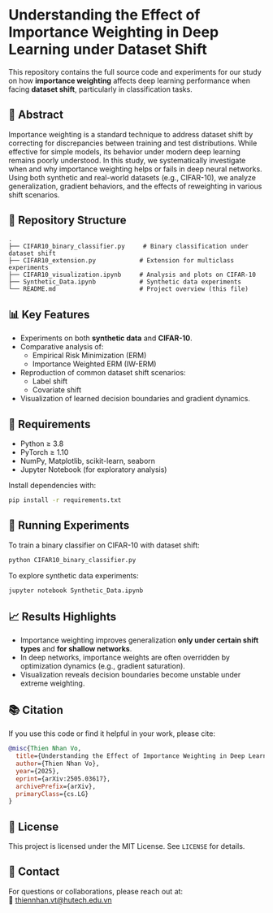 # Understanding the Effect of Importance Weighting in Deep Learning under Dataset Shift

This repository contains the full source code and experiments for our study on how **importance weighting** affects deep learning performance when facing **dataset shift**, particularly in classification tasks.

## 📄 Abstract

Importance weighting is a standard technique to address dataset shift by correcting for discrepancies between training and test distributions. While effective for simple models, its behavior under modern deep learning remains poorly understood. In this study, we systematically investigate when and why importance weighting helps or fails in deep neural networks. Using both synthetic and real-world datasets (e.g., CIFAR-10), we analyze generalization, gradient behaviors, and the effects of reweighting in various shift scenarios.

## 📂 Repository Structure

```
.
├── CIFAR10_binary_classifier.py     # Binary classification under dataset shift
├── CIFAR10_extension.py            # Extension for multiclass experiments
├── CIFAR10_visualization.ipynb     # Analysis and plots on CIFAR-10
├── Synthetic_Data.ipynb            # Synthetic data experiments
└── README.md                       # Project overview (this file)
```

## 📊 Key Features

- Experiments on both **synthetic data** and **CIFAR-10**.
- Comparative analysis of:
  - Empirical Risk Minimization (ERM)
  - Importance Weighted ERM (IW-ERM)
- Reproduction of common dataset shift scenarios:
  - Label shift
  - Covariate shift
- Visualization of learned decision boundaries and gradient dynamics.

## 🧪 Requirements

- Python ≥ 3.8
- PyTorch ≥ 1.10
- NumPy, Matplotlib, scikit-learn, seaborn
- Jupyter Notebook (for exploratory analysis)

Install dependencies with:

```bash
pip install -r requirements.txt
```

## 🚀 Running Experiments

To train a binary classifier on CIFAR-10 with dataset shift:

```bash
python CIFAR10_binary_classifier.py
```

To explore synthetic data experiments:

```bash
jupyter notebook Synthetic_Data.ipynb
```

## 📈 Results Highlights

- Importance weighting improves generalization **only under certain shift types** and **for shallow networks**.
- In deep networks, importance weights are often overridden by optimization dynamics (e.g., gradient saturation).
- Visualization reveals decision boundaries become unstable under extreme weighting.

## 📚 Citation

If you use this code or find it helpful in your work, please cite:

```bibtex
@misc{Thien Nhan Vo,
  title={Understanding the Effect of Importance Weighting in Deep Learning under Dataset Shift},
  author={Thien Nhan Vo},
  year={2025},
  eprint={arXiv:2505.03617},
  archivePrefix={arXiv},
  primaryClass={cs.LG}
}
```

## 🔗 License

This project is licensed under the MIT License. See `LICENSE` for details.

## 🙋 Contact

For questions or collaborations, please reach out at:  
📧 thiennhan.vt@hutech.edu.vn
